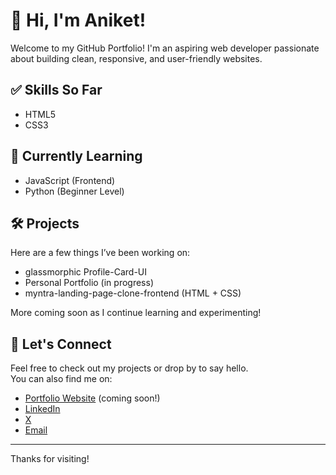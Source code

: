 # 👋 Hi, I'm Aniket!

Welcome to my GitHub Portfolio! I'm an aspiring web developer passionate about building clean, responsive, and user-friendly websites.

## ✅ Skills So Far
- HTML5
- CSS3

## 🌱 Currently Learning
- JavaScript (Frontend)
- Python (Beginner Level)


## 🛠️ Projects
Here are a few things I’ve been working on:
- glassmorphic Profile-Card-UI
- Personal Portfolio (in progress)
-  myntra-landing-page-clone-frontend (HTML + CSS)

More coming soon as I continue learning and experimenting!

## 🔗 Let's Connect
Feel free to check out my projects or drop by to say hello.  
You can also find me on:
- [Portfolio Website](#) (coming soon!)
- [LinkedIn](https://www.linkedin.com/in/aniketkumar001)
- [X](https://x.com/lazyaniket?t=BZY24Y-WD4wYnfbAclIXZA&s=09)
- [Email](https://aniket0ff001@gmail.com)


---

Thanks for visiting!
